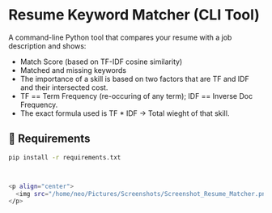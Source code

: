 # Resume Keyword Matcher (CLI Tool)

A command-line Python tool that compares your resume with a job description and shows:
- Match Score (based on TF-IDF cosine similarity)
- Matched and missing keywords
- The importance of a skill is based on two factors that are TF and IDF and their intersected cost.
- TF == Term Frequency (re-occuring of any term); IDF == Inverse Doc Frequency. 
- The exact formula used is TF * IDF -> Total wieght of that skill.

## 🔧 Requirements

```bash
pip install -r requirements.txt



<p align="center">
  <img src="/home/neo/Pictures/Screenshots/Screenshot_Resume_Matcher.png" alt="Tool Banner" width="80%">
</p>
